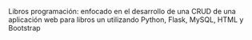 Libros programación:
enfocado en el desarrollo de una CRUD de una aplicación web para libros un utilizando Python, Flask, MySQL, HTML y Bootstrap
